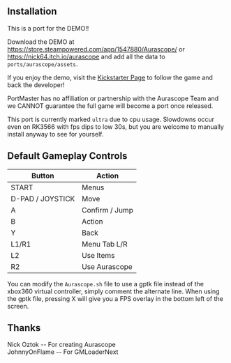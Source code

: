 ## Installation
This is a port for the DEMO!!

Download the DEMO at https://store.steampowered.com/app/1547880/Aurascope/ or https://nick64.itch.io/aurascope and add all the data to `ports/aurascope/assets`.

If you enjoy the demo, visit the [Kickstarter Page](https://www.kickstarter.com/projects/aurascope/aurascope) to follow the game and back the developer!

PortMaster has no affiliation or partnership with the Aurascope Team and we CANNOT guarantee the full game will become a port once released.

This port is currently marked `ultra` due to cpu usage. Slowdowns occur even on RK3566 with fps dips to low 30s, but you are welcome to manually install anyway to see for yourself.

## Default Gameplay Controls
| Button            | Action                                |
|--                 |--                                     |
| START             | Menus                                 |
| D-PAD / JOYSTICK  | Move                                  |
| A                 | Confirm / Jump                        |
| B                 | Action                                |
| Y                 | Back                                  |
| L1/R1             | Menu Tab L/R                          |
| L2                | Use Items                             |
| R2                | Use Aurascope                         |

You can modify the `Aurascope.sh` file to use a gptk file instead of the xbox360 virtual controller, simply comment the alternate line. When using the gptk file, pressing X will give you a FPS overlay in the bottom left of the screen.

## Thanks
Nick Oztok -- For creating Aurascope  
JohnnyOnFlame -- For GMLoaderNext  